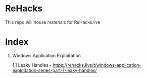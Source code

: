 # ReHacks
This repo will house materials for ReHacks.live

# Index
1. Windows Application Exploitation
   
   1.1 Leaky Handles - https://rehacks.live/t/windows-application-exploitation-series-part-1-leaky-handles/
